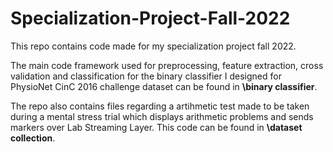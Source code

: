 # Specialization-Project-Fall-2022
 This repo contains code made for my specialization project fall 2022. 

The main code framework used for preprocessing, feature extraction, cross validation and classification for the binary classifier I designed for PhysioNet CinC 2016 challenge dataset can be found in **\binary classifier**.

The repo also contains files regarding a artihmetic test made to be taken during a mental stress trial which displays arithmetic problems and sends markers over Lab Streaming Layer. This code can be found in **\dataset collection**.
